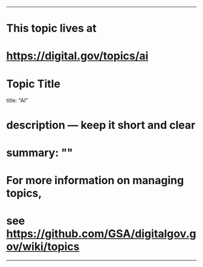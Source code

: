 
---
# This topic lives at
# https://digital.gov/topics/ai

# Topic Title
title: "AI"

# description — keep it short and clear
# summary: ""


# For more information on managing topics,
# see https://github.com/GSA/digitalgov.gov/wiki/topics
---